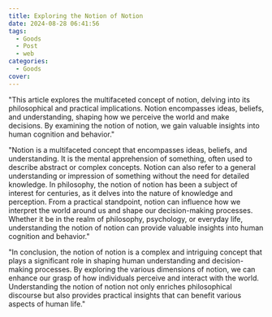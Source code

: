 ```yaml
---
title: Exploring the Notion of Notion
date: 2024-08-28 06:41:56
tags:
  - Goods
  - Post
  - web
categories:
  - Goods
cover: 
---
```


"This article explores the multifaceted concept of notion, delving into its philosophical and practical implications. Notion encompasses ideas, beliefs, and understanding, shaping how we perceive the world and make decisions. By examining the notion of notion, we gain valuable insights into human cognition and behavior."

"Notion is a multifaceted concept that encompasses ideas, beliefs, and understanding. It is the mental apprehension of something, often used to describe abstract or complex concepts. Notion can also refer to a general understanding or impression of something without the need for detailed knowledge. In philosophy, the notion of notion has been a subject of interest for centuries, as it delves into the nature of knowledge and perception. From a practical standpoint, notion can influence how we interpret the world around us and shape our decision-making processes. Whether it be in the realm of philosophy, psychology, or everyday life, understanding the notion of notion can provide valuable insights into human cognition and behavior."

"In conclusion, the notion of notion is a complex and intriguing concept that plays a significant role in shaping human understanding and decision-making processes. By exploring the various dimensions of notion, we can enhance our grasp of how individuals perceive and interact with the world. Understanding the notion of notion not only enriches philosophical discourse but also provides practical insights that can benefit various aspects of human life."
